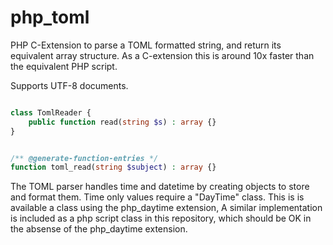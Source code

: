 # php_toml
PHP C-Extension to parse a TOML formatted string, and return its equivalent array structure.
As a C-extension this is around 10x faster than the equivalent PHP script.

Supports UTF-8 documents.


```php

class TomlReader {
    public function read(string $s) : array {}
}


/** @generate-function-entries */
function toml_read(string $subject) : array {}
```


The TOML parser handles time and datetime by creating objects to store and format them.
Time only values require a "DayTime" class. This is is available a class using the php_daytime extension,
A similar implementation is included as a php script class in this repository, which should be OK in the absense of the php_daytime extension.
